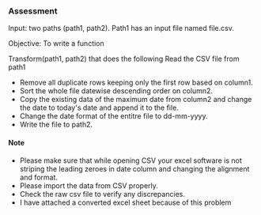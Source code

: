 ### Assessment

Input: two paths (path1, path2). Path1 has an input file named file.csv.

Objective:  To write a function

Transform(path1, path2) that does the following
Read the CSV file from path1
- Remove all duplicate rows keeping only the first row based on column1.
- Sort the whole file datewise descending order on column2.
- Copy the existing data of the maximum date from column2 and change the date to today's date and append it to the file.
- Change the date format of the entitre file to dd-mm-yyyy.
- Write the file to path2.


#### Note
- Please make sure that while opening CSV your excel software is not striping the leading zeroes in date column and changing the alignment and format.
- Please import the data from CSV properly.
- Check the raw csv file to verify any discrepancies.
- I have attached a converted excel sheet because of this problem